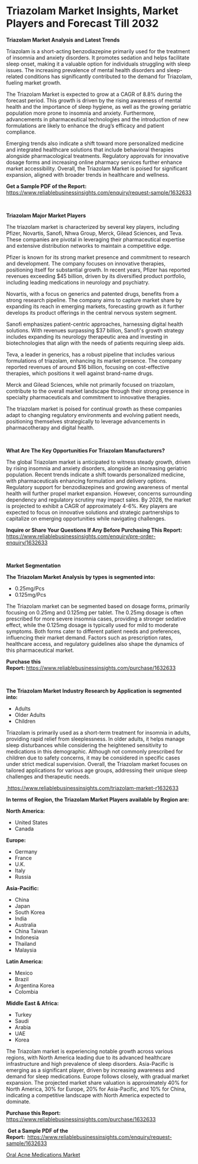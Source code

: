 <p><h1>Triazolam Market Insights, Market Players and Forecast Till 2032</h1></p><p><strong>Triazolam Market Analysis and Latest Trends</strong></p>
<p><p>Triazolam is a short-acting benzodiazepine primarily used for the treatment of insomnia and anxiety disorders. It promotes sedation and helps facilitate sleep onset, making it a valuable option for individuals struggling with sleep issues. The increasing prevalence of mental health disorders and sleep-related conditions has significantly contributed to the demand for Triazolam, fueling market growth.</p><p>The Triazolam Market is expected to grow at a CAGR of 8.8% during the forecast period. This growth is driven by the rising awareness of mental health and the importance of sleep hygiene, as well as the growing geriatric population more prone to insomnia and anxiety. Furthermore, advancements in pharmaceutical technologies and the introduction of new formulations are likely to enhance the drug’s efficacy and patient compliance. </p><p>Emerging trends also indicate a shift toward more personalized medicine and integrated healthcare solutions that include behavioral therapies alongside pharmacological treatments. Regulatory approvals for innovative dosage forms and increasing online pharmacy services further enhance market accessibility. Overall, the Triazolam Market is poised for significant expansion, aligned with broader trends in healthcare and wellness.</p></p>
<p><strong>Get a Sample PDF of the Report:&nbsp;</strong> <a href="https://www.reliablebusinessinsights.com/enquiry/request-sample/1632633?utm_campaign=3057&utm_medium=2&utm_source=Github&utm_content=ia&utm_term=08032025&utm_id=triazolam">https://www.reliablebusinessinsights.com/enquiry/request-sample/1632633</a></p>
<p>&nbsp;</p>
<p><strong>Triazolam Major Market Players</strong></p>
<p><p>The triazolam market is characterized by several key players, including Pfizer, Novartis, Sanofi, Nhwa Group, Merck, Gilead Sciences, and Teva. These companies are pivotal in leveraging their pharmaceutical expertise and extensive distribution networks to maintain a competitive edge.</p><p>Pfizer is known for its strong market presence and commitment to research and development. The company focuses on innovative therapies, positioning itself for substantial growth. In recent years, Pfizer has reported revenues exceeding $45 billion, driven by its diversified product portfolio, including leading medications in neurology and psychiatry.</p><p>Novartis, with a focus on generics and patented drugs, benefits from a strong research pipeline. The company aims to capture market share by expanding its reach in emerging markets, forecasting growth as it further develops its product offerings in the central nervous system segment.</p><p>Sanofi emphasizes patient-centric approaches, harnessing digital health solutions. With revenues surpassing $37 billion, Sanofi's growth strategy includes expanding its neurology therapeutic area and investing in biotechnologies that align with the needs of patients requiring sleep aids.</p><p>Teva, a leader in generics, has a robust pipeline that includes various formulations of triazolam, enhancing its market presence. The company reported revenues of around $16 billion, focusing on cost-effective therapies, which positions it well against brand-name drugs.</p><p>Merck and Gilead Sciences, while not primarily focused on triazolam, contribute to the overall market landscape through their strong presence in specialty pharmaceuticals and commitment to innovative therapies.</p><p>The triazolam market is poised for continual growth as these companies adapt to changing regulatory environments and evolving patient needs, positioning themselves strategically to leverage advancements in pharmacotherapy and digital health.</p></p>
<p>&nbsp;</p>
<p><strong>What Are The Key Opportunities For Triazolam Manufacturers?</strong></p>
<p><p>The global Triazolam market is anticipated to witness steady growth, driven by rising insomnia and anxiety disorders, alongside an increasing geriatric population. Recent trends indicate a shift towards personalized medicine, with pharmaceuticals enhancing formulation and delivery options. Regulatory support for benzodiazepines and growing awareness of mental health will further propel market expansion. However, concerns surrounding dependency and regulatory scrutiny may impact sales. By 2028, the market is projected to exhibit a CAGR of approximately 4-6%. Key players are expected to focus on innovative solutions and strategic partnerships to capitalize on emerging opportunities while navigating challenges.</p></p>
<p><strong>Inquire or Share Your Questions If Any Before Purchasing This Report:</strong> <a href="https://www.reliablebusinessinsights.com/enquiry/pre-order-enquiry/1632633?utm_campaign=3057&utm_medium=2&utm_source=Github&utm_content=ia&utm_term=08032025&utm_id=triazolam">https://www.reliablebusinessinsights.com/enquiry/pre-order-enquiry/1632633</a></p>
<p>&nbsp;</p>
<p><strong>Market Segmentation</strong></p>
<p><strong>The Triazolam Market Analysis by types is segmented into:</strong></p>
<p><ul><li>0.25mg/Pcs</li><li>0.125mg/Pcs</li></ul></p>
<p><p>The Triazolam market can be segmented based on dosage forms, primarily focusing on 0.25mg and 0.125mg per tablet. The 0.25mg dosage is often prescribed for more severe insomnia cases, providing a stronger sedative effect, while the 0.125mg dosage is typically used for mild to moderate symptoms. Both forms cater to different patient needs and preferences, influencing their market demand. Factors such as prescription rates, healthcare access, and regulatory guidelines also shape the dynamics of this pharmaceutical market.</p></p>
<p><strong>Purchase this Report:&nbsp;</strong><a href="https://www.reliablebusinessinsights.com/purchase/1632633?utm_campaign=3057&utm_medium=2&utm_source=Github&utm_content=ia&utm_term=08032025&utm_id=triazolam">https://www.reliablebusinessinsights.com/purchase/1632633</a></p>
<p>&nbsp;</p>
<p><strong>The Triazolam Market Industry Research by Application is segmented into:</strong></p>
<p><ul><li>Adults</li><li>Older Adults</li><li>Children</li></ul></p>
<p><p>Triazolam is primarily used as a short-term treatment for insomnia in adults, providing rapid relief from sleeplessness. In older adults, it helps manage sleep disturbances while considering the heightened sensitivity to medications in this demographic. Although not commonly prescribed for children due to safety concerns, it may be considered in specific cases under strict medical supervision. Overall, the Triazolam market focuses on tailored applications for various age groups, addressing their unique sleep challenges and therapeutic needs.</p></p>
<p><a href="https://www.reliablebusinessinsights.com/triazolam-market-r1632633?utm_campaign=3057&utm_medium=2&utm_source=Github&utm_content=ia&utm_term=08032025&utm_id=triazolam">&nbsp;https://www.reliablebusinessinsights.com/triazolam-market-r1632633</a></p>
<p><strong>In terms of Region, the Triazolam Market Players available by Region are:</strong></p>
<p>
    <p> <strong> North America: </strong>
        <ul>
            <li>United States</li>
            <li>Canada</li>
        </ul>
        </p> 
    <p> <strong> Europe: </strong>
        <ul>
            <li>Germany</li>
            <li>France</li>
            <li>U.K.</li>
            <li>Italy</li>
            <li>Russia</li>
        </ul>
        </p> 
    <p> <strong> Asia-Pacific: </strong>
        <ul>
            <li>China</li>
            <li>Japan</li>
            <li>South Korea</li>
            <li>India</li>
            <li>Australia</li>
            <li>China Taiwan</li>
            <li>Indonesia</li>
            <li>Thailand</li>
            <li>Malaysia</li>
        </ul>
        </p> 
    <p> <strong> Latin America: </strong>
        <ul>
            <li>Mexico</li>
            <li>Brazil</li>
            <li>Argentina Korea</li>
            <li>Colombia</li>
        </ul>
        </p> 
    <p> <strong> Middle East & Africa: </strong>
        <ul>
            <li>Turkey</li>
            <li>Saudi</li>
            <li>Arabia</li>
            <li>UAE</li>
            <li>Korea</li>
        </ul>
    </p>
    </p>
<p><p>The Triazolam market is experiencing notable growth across various regions, with North America leading due to its advanced healthcare infrastructure and high prevalence of sleep disorders. Asia-Pacific is emerging as a significant player, driven by increasing awareness and demand for sleep medications. Europe follows closely, with gradual market expansion. The projected market share valuation is approximately 40% for North America, 30% for Europe, 20% for Asia-Pacific, and 10% for China, indicating a competitive landscape with North America expected to dominate.</p></p>
<p><strong>Purchase this Report: </strong><a href="https://www.reliablebusinessinsights.com/purchase/1632633?utm_campaign=3057&utm_medium=2&utm_source=Github&utm_content=ia&utm_term=08032025&utm_id=triazolam">https://www.reliablebusinessinsights.com/purchase/1632633</a></p>
<p>&nbsp;<strong>Get a Sample PDF of the Report:&nbsp;&nbsp;</strong><a href="https://www.reliablebusinessinsights.com/enquiry/request-sample/1632633?utm_campaign=3057&utm_medium=2&utm_source=Github&utm_content=ia&utm_term=08032025&utm_id=triazolam">https://www.reliablebusinessinsights.com/enquiry/request-sample/1632633</a></p>
<p><strong></strong></p>
<p><p><a href="https://github.com/pidlisseas/Market-Research-Report-List-1/blob/main/oral-acne-medications-market.md?utm_campaign=3057&utm_medium=2&utm_source=Github&utm_content=ia&utm_term=08032025&utm_id=triazolam">Oral Acne Medications Market</a></p></p>